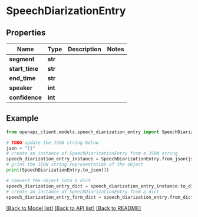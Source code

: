 # SpeechDiarizationEntry


## Properties

Name | Type | Description | Notes
------------ | ------------- | ------------- | -------------
**segment** | **str** |  | 
**start_time** | **str** |  | 
**end_time** | **str** |  | 
**speaker** | **int** |  | 
**confidence** | **int** |  | 

## Example

```python
from openapi_client.models.speech_diarization_entry import SpeechDiarizationEntry

# TODO update the JSON string below
json = "{}"
# create an instance of SpeechDiarizationEntry from a JSON string
speech_diarization_entry_instance = SpeechDiarizationEntry.from_json(json)
# print the JSON string representation of the object
print(SpeechDiarizationEntry.to_json())

# convert the object into a dict
speech_diarization_entry_dict = speech_diarization_entry_instance.to_dict()
# create an instance of SpeechDiarizationEntry from a dict
speech_diarization_entry_form_dict = speech_diarization_entry.from_dict(speech_diarization_entry_dict)
```
[[Back to Model list]](../README.md#documentation-for-models) [[Back to API list]](../README.md#documentation-for-api-endpoints) [[Back to README]](../README.md)


